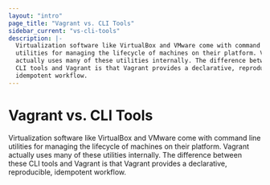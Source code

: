 ```yaml
---
layout: "intro"
page_title: "Vagrant vs. CLI Tools"
sidebar_current: "vs-cli-tools"
description: |-
  Virtualization software like VirtualBox and VMware come with command line
  utilities for managing the lifecycle of machines on their platform. Vagrant
  actually uses many of these utilities internally. The difference between these
  CLI tools and Vagrant is that Vagrant provides a declarative, reproducible,
  idempotent workflow.
---
```


# Vagrant vs. CLI Tools

Virtualization software like VirtualBox and VMware come with command line
utilities for managing the lifecycle of machines on their platform. Vagrant
actually uses many of these utilities internally. The difference between these
CLI tools and Vagrant is that Vagrant provides a declarative, reproducible,
idempotent workflow.
